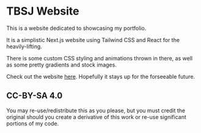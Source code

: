 # TBSJ Website

This is a website dedicated to showcasing my portfolio.

It is a simplistic Next.js website using Tailwind CSS and React for the heavily-lifting.

There is some custom CSS styling and animations thrown in there, as well as some pretty gradients
and stock images.

Check out the website [here](https://www.bigsleepjoe.com/). Hopefully it stays up for the forseeable future.

## CC-BY-SA 4.0

You may re-use/redistribute this as you please, but you must credit the original should you
create a derivative of this work or re-use significant portions of my code.
